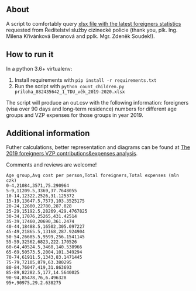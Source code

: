 ## About
A script to comfortably query [xlsx file with the latest foreigners statistics](priloha_882435642_1_TDU_věk_2019-2020.xlsx) requested from Ředitelství služby cizinecké policie (thank you, plk. Ing. Milena Křivánková Beranová and pplk. Mgr. Zdeněk Soudek!).


## How to run it

In a python 3.6+ virtualenv:
1. Install requirements with `pip install -r requirements.txt`
2. Run the script with `python count_children.py priloha_882435642_1_TDU_věk_2019-2020.xlsx`

The script will produce an out.csv with the following information: foreigners (visa over 90 days and long-term residence)
numbers for different age groups and VZP expenses for those groups in year 2019.

## Additional information

Futher calculations, better representation and diagrams can be found at 
[The 2019 foreigners VZP contributions&expenses analysis](https://docs.google.com/spreadsheets/d/1k0ynJQ6F30v-cjznDTgPboe1Ug31DsXN6PRjgQXilw8).

Comments and reviews are welcome!

```
Age group,Avg cost per person,Total foreigners,Total expenses (mln czk)
0-4,21084,3571,75.290964
5-9,11209.5,3369,37.7648055
10-14,12322,2526,31.125372
15-19,13647.5,7573,103.3525175
20-24,12600,22780,287.028
25-29,15192.5,28269,429.4767825
30-34,17076,25265,431.42514
35-39,17460,20690,361.2474
40-44,18488.5,16502,305.097227
45-49,21865.5,13168,287.924904
50-54,26685.5,9599,256.1541145
55-59,32562,6823,222.170526
60-64,40524.5,3468,140.538966
65-69,50573.5,2004,101.349294
70-74,61911.5,1343,83.1471445
75-79,72105,879,63.380295
80-84,76047,419,31.863693
85-89,82282.5,177,14.5640025
90-94,85478,76,6.496328
95+,90975,29,2.638275
```
